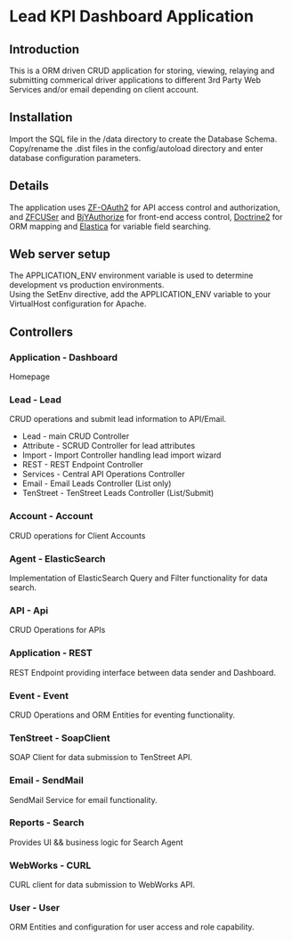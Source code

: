 Lead KPI Dashboard Application
=======================

Introduction
------------
This is a ORM driven CRUD application for storing, viewing, relaying and submitting commerical driver applications to different 3rd Party Web Services and/or email depending on client account.

Installation
------------
Import the SQL file in the /data directory to create the Database Schema. Copy/rename the .dist files in the config/autoload directory and enter database configuration parameters.

Details
------------
The application uses [ZF-OAuth2](https://github.com/zfcampus/zf-oauth2) for API access control and authorization, and [ZFCUSer](https://github.com/ZF-Commons/ZfcUser) and [BjYAuthorize](https://github.com/bjyoungblood/BjyAuthorize) for front-end access control, [Doctrine2](https://github.com/doctrine/doctrine2) for ORM mapping and [Elastica](https://github.com/ruflin/Elastica) for variable field searching. 

Web server setup
----------------
The APPLICATION_ENV environment variable is used to determine development vs production environments.  
Using the SetEnv directive, add the APPLICATION_ENV variable to your VirtualHost configuration for Apache.  

Controllers
----------------
### Application - Dashboard
Homepage

### Lead - Lead
CRUD operations and submit lead information to API/Email.

* Lead - main CRUD Controller
* Attribute - SCRUD Controller for lead attributes
* Import - Import Controller handling lead import wizard
* REST - REST Endpoint Controller
* Services - Central API Operations Controller
* Email - Email Leads Controller (List only) 
* TenStreet - TenStreet Leads Controller (List/Submit)

### Account - Account
CRUD operations for Client Accounts

### Agent - ElasticSearch
Implementation of ElasticSearch Query and Filter functionality for data search.

### API - Api
CRUD Operations for APIs

### Application - REST
REST Endpoint providing interface between data sender and Dashboard.

### Event - Event
CRUD Operations and ORM Entities for eventing functionality.

### TenStreet - SoapClient
SOAP Client for data submission to TenStreet API.

### Email - SendMail
SendMail Service for email functionality.

### Reports - Search
Provides UI && business logic for Search Agent

### WebWorks - CURL
CURL client for data submission to WebWorks API.

### User - User
ORM Entities and configuration for user access and role capability.
